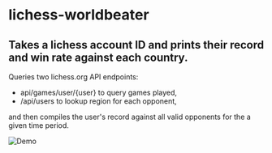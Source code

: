 # lichess-worldbeater
## Takes a lichess account ID and prints their record and win rate against each country.

Queries two lichess.org API endpoints: 
  - api/games/user/{user} to query games played,
  - /api/users to lookup region for each opponent,

and then compiles the user's record against all valid opponents for the a given time period.

![Demo](/../media/grim_trigger.jpg?raw=true "Demo")
